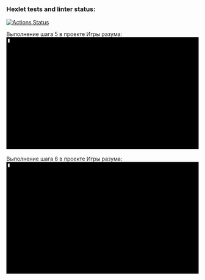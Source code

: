 ### Hexlet tests and linter status:
[![Actions Status](https://github.com/Oxana-Shu/python-project-49/actions/workflows/hexlet-check.yml/badge.svg)](https://github.com/Oxana-Shu/python-project-49/actions)

Выполнение шага 5 в проекте Игры разума:
![](https://github.com/Oxana-Shu/python-project-49/blob/main/brain-even.gif)

Выполнение шага 6 в проекте Игры разума:
![](https://github.com/Oxana-Shu/python-project-49/blob/main/brain-calc.gif)
